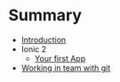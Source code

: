 # Summary

* [Introduction](README.md)
* Ionic 2
   * [Your first App](project_setup.md)
* [Working in team with git](git.md)
